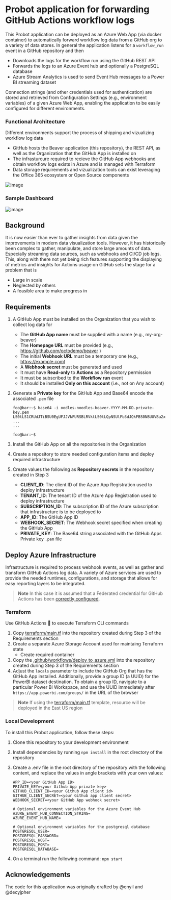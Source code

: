 # Probot application for forwarding GitHub Actions workflow logs
This Probot application can be deployed as an Azure Web App (via docker container) to automatically forward workflow log data from a GitHub org to a variety of data stores. In general the application listens for a `workflow_run` event in a GitHub repository and then
  * Downloads the logs for the workflow run using the GitHub REST API 
  * Forwards the logs to an Azure Event hub and optionally a PostgreSQL database 
  * Azure Stream Analytics is used to send Event Hub messages to a Power BI streaming dataset

Connection strings (and other credentials used for authentication) are stored and retrieved from Configuration Settings (e.g., environment variables) of a given Azure Web App, enabling the application to be easily configured for different environments. 

### Functional Architecture
Different environments support the process of shipping and vizualizing workflow log data
- GitHub hosts the Beaver application (this repository), the REST API, as well as the Organization that the GitHub App is installed on
- The infrasturcure required to recieve the GitHub App webhooks and obtain workflow logs exists in Azure and is managed with Terraform
- Data storage requirements and vizualization tools can exist leveraging the Office 365 ecosystem or Open Source components

![image](https://github.com/octodemo/beaver/assets/107562400/60b6c501-52d6-4737-b2ca-405805b9e881)

### Sample Dashboard
![image](https://user-images.githubusercontent.com/107562400/232624615-63adaa32-cf95-4495-b6b5-070937dd211f.png)

## Background
It is now easier than ever to gather insights from data given the improvements in modern data visualization tools. However, it has historically been complex to gather, manipulate, and store large amounts of data. Especially streaming data sources, such as webhooks and CI/CD job logs. This, along with there not yet being rich features supporting the displaying of metrics and insights for Actions usage on GitHub sets the stage for a problem that is
* Large in scale
* Neglected by others
* A feasible area to make progress in

## Requirements
1. A GitHub App must be installed on the Organization that you wish to collect log data for
     - The **GitHub App name** must be supplied with a name (e.g., my-org-beaver)
     - The **Homepage URL** must be provided (e.g., https://github.com/octodemo/beaver )
     - The initial **Webhook URL** must be a temporary one (e.g., https://example.com)
     - A **Webhook secret** must be generated and used
     - It must have **Read-only** to **Actions** as a Repository permission
     - It must be subscribed to the **Workflow run** event
     - It should be installed **Only on this account** (i.e., not on Any account)
2. Generate a **Private key** for the GitHub App and Base64 encode the associated `.pem` file

    ```console
    foo@bar:~$ base64 -i oodles-noodles-beaver.YYYY-MM-DD.private-key.pem
    LS0tLS1CRUdJTiBSU0EgUFJJVkFURSBLRVktLS0tLQpNSUlFb3dJQkFBS0NBUUVBa2xwaVlUdEZQbG5kdWdySDNOcGlvaGNZN1ZwNTlYMkhGTjJXMjZKdHkzYkRJWTJCClpJc20rRGN5dEZNb0kxbUg3UGUvUk1CN0xuOXZLS2N5Sk1kNVRuakxwUTBZWGdCOFRlQzdTa2tHNFB3alZKWlEKK1RlN3hiQUtSTmlocVMyZVMzYzBoQWpwYVJYaGVDb2hSRElvNkZ2NVYrRHR0dWVVUEVYWGI5S3p6d0FETF
    ...
    ...

    foo@bar:~$
    ```
3. Install the GitHub App on all the repositories in the Organization
4. Create a repository to store needed configuration items and deploy required infrastructure
5. Create values the following as **Repository secrets** in the repository created in Step 3
     - **CLIENT_ID**: The client ID of the Azure App Registration used to deploy infrastructure
     - **TENANT_ID**: The tenant ID of the Azure App Registration used to deploy infrastructure
     - **SUBSCRIPTION_ID**: The subscription ID of the Azure subscription that infrastructure is to be deployed to
     - **APP_ID**: The GitHub App ID
     - **WEBHOOK_SECRET**: The Webhook secret specified when creating the GitHub App
     - **PRIVATE_KEY**: The Base64 string associated with the GitHub Apps Private key `.pem` file

## Deploy Azure Infrastructure 
Infrastructure is required to process webhook events, as well as gather and transform GitHub Actions log data. A variety of Azure services are used to provide the needed runtimes, configurations, and storage that allows for easy reporting layers to be integrated.

> **Note**
> In this case it is assumed that a Federated credential for GitHub Actions has been [correctly configured](https://github.com/marketplace/actions/azure-login#configure-a-federated-credential-to-use-oidc-based-authentication).


### Terraform
Use GitHub Actions 🚀 to execute Terraform CLI commands 

1. Copy [terraform/main.tf](terraform/main.tf) into the repository created during Step 3 of the Requirements section
2. Create a separate Azure Storage Account used for maintaing Terraform state
     - Create required container
3. Copy the [.github/workflows/deploy_to_azure.yml](.github/workflows/deploy_to_azure.yml) into the repository created during Step 3 of the Requirements section
4. Adjust the `locals` parameter to include the GitHub Org that has the GitHub App installed. Additionally, provide a group ID (a UUID) for the PowerBI dataset destination. To obtain a group ID, navigate to a particular Power BI Workspace, and use the UUID immediately after `https://app.powerbi.com/groups/` in the URL of the browser  

> **Note**
> If using the [terraform/main.tf](terraform/main.tf) template, resource will be deployed in the East US region

### Local Development
To install this Probot application, follow these steps:
1. Clone this repository to your development environment
2. Install dependencies by running `npm install` in the root directory of the repository
3. Create a .env file in the root directory of the repository with the following content, and replace the values in angle brackets with your own values:
    ```
    APP_ID=<your GitHub App ID> 
    PRIVATE_KEY=<your Github App private key>
    GITHUB_CLIENT_ID=<your Github App client id> 
    GITHUB_CLIENT_SECRET=<your Github app client secret>
    WEBHOOK_SECRET=<your GitHub App webhook secret>

    # Optional environment variables for the Azure Event Hub
    AZURE_EVENT_HUB_CONNECTION_STRING=
    AZURE_EVENT_HUB_NAME=

    # Optional environment variables for the postgresql database
    POSTGRESQL_USER=
    POSTGRESQL_PASSWORD=
    POSTGRESQL_HOST=
    POSTGRESQL_PORT=
    POSTGRESQL_DATABASE=
    ```
 
4. On a terminal run the following command: `npm start`

## Acknowledgements
The code for this application was originally drafted by @enyil and @decyjpher